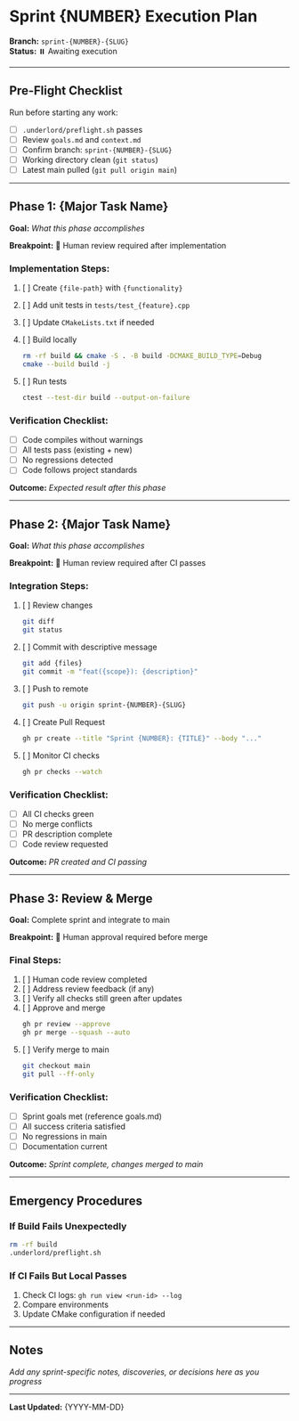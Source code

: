 # Sprint {NUMBER} Execution Plan

**Branch:** `sprint-{NUMBER}-{SLUG}`  
**Status:** ⏸️ Awaiting execution

---

## Pre-Flight Checklist
Run before starting any work:

- [ ] `.underlord/preflight.sh` passes
- [ ] Review `goals.md` and `context.md`
- [ ] Confirm branch: `sprint-{NUMBER}-{SLUG}`
- [ ] Working directory clean (`git status`)
- [ ] Latest main pulled (`git pull origin main`)

---

## Phase 1: {Major Task Name}

**Goal:** _What this phase accomplishes_

**Breakpoint:** 🛑 Human review required after implementation

### Implementation Steps:

1. [ ] Create `{file-path}` with `{functionality}`

2. [ ] Add unit tests in `tests/test_{feature}.cpp`

3. [ ] Update `CMakeLists.txt` if needed

4. [ ] Build locally
   ```bash
   rm -rf build && cmake -S . -B build -DCMAKE_BUILD_TYPE=Debug
   cmake --build build -j
   ```

5. [ ] Run tests
   ```bash
   ctest --test-dir build --output-on-failure
   ```

### Verification Checklist:
- [ ] Code compiles without warnings
- [ ] All tests pass (existing + new)
- [ ] No regressions detected
- [ ] Code follows project standards

**Outcome:** _Expected result after this phase_

---

## Phase 2: {Major Task Name}

**Goal:** _What this phase accomplishes_

**Breakpoint:** 🛑 Human review required after CI passes

### Integration Steps:

1. [ ] Review changes
   ```bash
   git diff
   git status
   ```

2. [ ] Commit with descriptive message
   ```bash
   git add {files}
   git commit -m "feat({scope}): {description}"
   ```

3. [ ] Push to remote
   ```bash
   git push -u origin sprint-{NUMBER}-{SLUG}
   ```

4. [ ] Create Pull Request
   ```bash
   gh pr create --title "Sprint {NUMBER}: {TITLE}" --body "..."
   ```

5. [ ] Monitor CI checks
   ```bash
   gh pr checks --watch
   ```

### Verification Checklist:
- [ ] All CI checks green
- [ ] No merge conflicts
- [ ] PR description complete
- [ ] Code review requested

**Outcome:** _PR created and CI passing_

---

## Phase 3: Review & Merge

**Goal:** Complete sprint and integrate to main

**Breakpoint:** 🛑 Human approval required before merge

### Final Steps:

1. [ ] Human code review completed
2. [ ] Address review feedback (if any)
3. [ ] Verify all checks still green after updates
4. [ ] Approve and merge
   ```bash
   gh pr review --approve
   gh pr merge --squash --auto
   ```
5. [ ] Verify merge to main
   ```bash
   git checkout main
   git pull --ff-only
   ```

### Verification Checklist:
- [ ] Sprint goals met (reference goals.md)
- [ ] All success criteria satisfied
- [ ] No regressions in main
- [ ] Documentation current

**Outcome:** _Sprint complete, changes merged to main_

---

## Emergency Procedures

### If Build Fails Unexpectedly
```bash
rm -rf build
.underlord/preflight.sh
```

### If CI Fails But Local Passes
1. Check CI logs: `gh run view <run-id> --log`
2. Compare environments
3. Update CMake configuration if needed

---

## Notes
_Add any sprint-specific notes, discoveries, or decisions here as you progress_

---

**Last Updated:** {YYYY-MM-DD}
